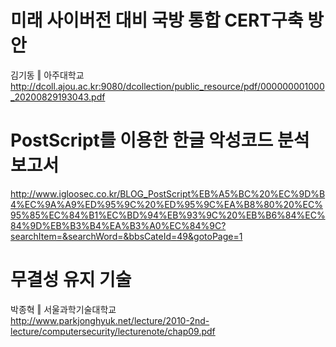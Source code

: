 # 미래 사이버전 대비 국방 통합 CERT구축 방안  
김기동 ‖ 아주대학교
http://dcoll.ajou.ac.kr:9080/dcollection/public_resource/pdf/000000001000_20200829193043.pdf  
  
# PostScript를 이용한 한글 악성코드 분석보고서  
  
http://www.igloosec.co.kr/BLOG_PostScript%EB%A5%BC%20%EC%9D%B4%EC%9A%A9%ED%95%9C%20%ED%95%9C%EA%B8%80%20%EC%95%85%EC%84%B1%EC%BD%94%EB%93%9C%20%EB%B6%84%EC%84%9D%EB%B3%B4%EA%B3%A0%EC%84%9C?searchItem=&searchWord=&bbsCateId=49&gotoPage=1


# 무결성 유지 기술  
박종혁 ‖ 서울과학기술대학교   
http://www.parkjonghyuk.net/lecture/2010-2nd-lecture/computersecurity/lecturenote/chap09.pdf
